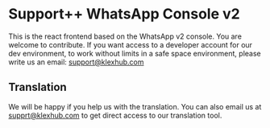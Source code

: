 # Support++ WhatsApp Console v2

This is the react frontend based on the WhatsApp v2 console. You are welcome to contribute. If you want access to a developer account for our dev environment, to work without limits in a safe space environment, please write us an email: support@klexhub.com 

## Translation

We will be happy if you help us with the translation. You can also email us at supprt@klexhub.com to get direct access to our translation tool.

